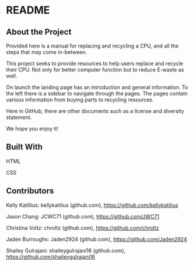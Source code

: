 # README

## About the Project


Provided here is a manual for replacing and recycling a CPU, and all the steps that may come in-between.
 
This project seeks to provide resources to help users replace and recycle their CPU. Not only for better computer function but to reduce E-waste as well.
 
On launch the landing page has an introduction and general information. To the left there is a sidebar to navigate through the pages. The pages contain various information from buying parts to recycling resources.
 
Here in GitHub, there are other documents such as a license and diversity statement.
 
We hope you enjoy it!

## Built With

HTML

CSS

## Contributors

Kelly Katillius:  kellykatilius (github.com), https://github.com/kellykatilius

Jason Chang: JCWC71 (github.com),  https://github.com/JWC71 

Christina Voltz: chroltz (github.com), https://github.com/chroltz

Jaden Burroughs: Jaden2924 (github.com), https://github.com/Jaden2924

Shailey Gulrajani: shaileygulrajani16 (github.com), https://github.com/shaileygulrajani16

